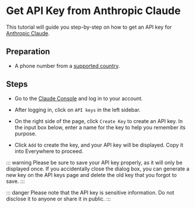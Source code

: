 <script lang="ts" setup>
  import HorizontalCenterImg from "/.vitepress/components/Common/HorizontalCenterImg.vue";
</script>

# Get API Key from Anthropic Claude

This tutorial will guide you step-by-step on how to get an API key for [Anthropic Claude](https://www.anthropic.com/).

## Preparation

- A phone number from a [supported country](https://www.anthropic.com/supported-countries).

## Steps

- Go to the [Claude Console](https://console.anthropic.com/login) and log in to your account.

<HorizontalCenterImg
    src="/model-provider/anthropic/login.webp"
    alt="Login"
    width="500px"
  />

- After logging in, click on `API keys` in the left sidebar.

<HorizontalCenterImg
    src="/model-provider/anthropic/api-key.webp"
    alt="API keys page"
  />

- On the right side of the page, click `Create Key` to create an API key. In the input box below, enter a name for the key to help you remember its purpose.

<HorizontalCenterImg
    src="/model-provider/anthropic/create-api-key.webp"
    alt="Create API Key"
    width="400px"
  />

- Click `Add` to create the key, and your API key will be displayed. Copy it into Everywhere to proceed.

<HorizontalCenterImg
    src="/model-provider/anthropic/save-api-key.webp"
    alt="Save API Key"
    width="400px"
  />

::: warning
Please be sure to save your API key properly, as it will only be displayed once. If you accidentally close the dialog box, you can generate a new key on the API keys page and delete the old key that you forgot to save.
:::

::: danger
Please note that the API key is sensitive information. Do not disclose it to anyone or share it in public.
:::